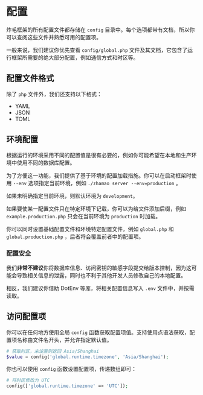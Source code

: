# 配置

炸毛框架的所有配置文件都存储在 `config` 目录中。每个选项都带有文档，所以你可以查阅这些文件并熟悉可用的配置项。

一般来说，我们建议你优先查看 `config/global.php` 文件及其文档，它包含了运行框架所需要的绝大部分配置，例如通信方式和时区等。

## 配置文件格式

除了 `php` 文件外，我们还支持以下格式：

- YAML
- JSON
- TOML

## 环境配置

根据运行的环境采用不同的配置值是很有必要的，例如你可能希望在本地和生产环境中使用不同的数据库配置。

为了方便这一功能，我们提供了基于环境的配置加载措施。你可以在启动框架时使用 `--env` 选项指定当前环境，例如 `./zhamao server --env=production` 。

如果未明确指定当前环境，则默认环境为 `development`。

如果要使某一配置文件只在特定环境下记载，你可以为给文件添加后缀，例如 `example.production.php` 只会在当前环境为 `production` 时加载。

你可以同时设置基础配置文件和环境特定配置文件，例如 `global.php` 和 `global.production.php` ，后者将会覆盖前者中的配置项。

### 配置安全

我们**非常不建议**你将数据库信息、访问密钥的敏感字段提交给版本控制，因为这可能会导致相关信息的泄露，同时也不利于其他开发人员修改自己的本地配置。

相反，我们建议你借助 DotEnv 等库，将相关配置信息写入 `.env` 文件中，并按需读取。

## 访问配置项

你可以在任何地方使用全局 `config` 函数获取配置项值。支持使用点语法获取，配置项名称由文件名开头，并允许指定默认值。

```php
# 获取时区，未设置则返回 Asia/Shanghai
$value = config('global.runtime.timezone', 'Asia/Shanghai');
```

你也可以使用 `config` 函数设置配置项，传递数组即可：

```php
# 将时区修改为 UTC
config(['global.runtime.timezone' => 'UTC']);
```
